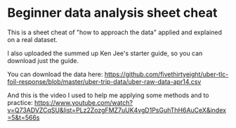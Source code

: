 # Beginner data analysis sheet cheat
This is a sheet cheat of "how to approach the data" applied and explained on a real dataset.

I also uploaded the summed up Ken Jee's starter guide, so you can download just the guide.

You can download the data here: https://github.com/fivethirtyeight/uber-tlc-foil-response/blob/master/uber-trip-data/uber-raw-data-apr14.csv

And this is the video I used to help me applying some methods and to practice: https://www.youtube.com/watch?v=Q73ADVZCqSU&list=PLz2ZozgFMZ7uUK4vgD1PsGuhThH6AuCeX&index=5&t=566s
